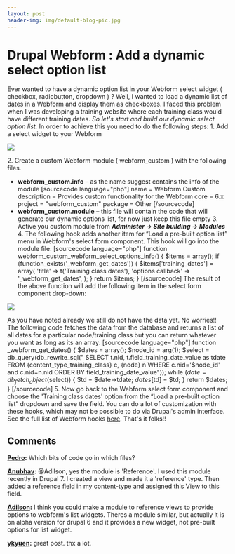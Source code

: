 ```yaml
---
layout: post
header-img: img/default-blog-pic.jpg
---
```


# Drupal Webform : Add a dynamic select option list

Ever wanted to have a dynamic option list in your Webform select widget ( checkbox, radiobutton, dropdown ) ? Well, I wanted to load a dynamic list of dates in a Webform and display them as checkboxes. I faced this problem when I was developing a training website where each training class would have different training dates. _So let's start and build our dynamic select option list._ In order to achieve this you need to do the following steps: 1\. Add a select widget to your Webform 

![](/wp-content/uploads/2011/06/webform_from1-1024x457.png)

2\. Create a custom Webform module ( webform_custom ) with the following files. 

  * **webform_custom.info** – as the name suggest contains the info of the module
[sourcecode language="php"] name = Webform Custom description = Provides custom functionality for the Webform core = 6.x project = "webform_custom" package = Other [/sourcecode] 
  * **webform_custom.module** – this file will contain the code that will generate our dynamic options list, for now just keep this file empty
3\. Active you custom module from _**Administer → Site building → Modules**_ 4\. The following hook adds another item for “Load a pre-built option list” menu in Webform's select form component. This hook will go into the module file: [sourcecode language="php"] function webform_custom_webform_select_options_info() { $items = array(); if (function_exists('_webform_get_dates')) { $items['training_dates'] = array( 'title' => t('Training class dates'), 'options callback' => '_webform_get_dates', ); } return $items; } [/sourcecode] The result of the above function will add the following item in the select form component drop-down: 

![](/wp-content/uploads/2011/06/prebuilt-option-list1.png)

As you have noted already we still do not have the data yet. No worries!! The following code fetches the data from the database and returns a list of all dates for a particular node/training class but you can return whatever you want as long as its an array: [sourcecode language="php"] function _webform_get_dates() { $dates = array(); $node_id = arg(1); $select = db_query(db_rewrite_sql(" SELECT t.nid, t.field_training_date_value as tdate FROM {content_type_training_class} c, {node} n WHERE c.nid='$node_id' and c.nid=n.nid ORDER BY field_training_date_value")); while ($date = db_fetch_object($select)) { $td = $date->tdate; $dates[$td] = $td; } return $dates; } [/sourcecode] 5\. Now go back to the Webform select form component and choose the 'Training class dates' option from the “Load a pre-built option list” dropdown and save the field. You can do a lot of customization with these hooks, which may not be possible to do via Drupal's admin interface. See the full list of Webform hooks [here](http://api.lullabot.com/group/webform_hooks/7). That's it folks!!

## Comments

**[Pedro](#6093 "2011-11-02 15:51:35"):** Which bits of code go in which files?

**[Anubhav](#7839 "2012-03-02 22:28:59"):** @Adilson, yes the module is 'Reference'. I used this module recently in Drupal 7. I created a view and made it a 'reference' type. Then added a reference field in my content-type and assigned this View to this field.

**[Adilson](#7838 "2012-03-02 22:12:53"):** I think you could make a module to reference views to provide options to webform's list widgets. Theres a module similar, but actually it is on alpha version for drupal 6 and it provides a new widget, not pre-built options for list widget.

**[ykyuen](#7938 "2012-03-16 13:24:01"):** great post. thx a lot.

